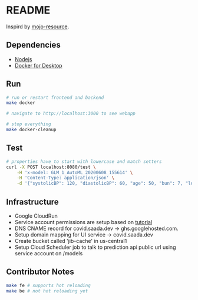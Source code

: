 # README

Inspird by [mojo-resource](https://github.com/h2oai/h2o-tutorials/tree/master/tutorials/mojo-resource).

## Dependencies

* [Nodejs](https://nodejs.org/en/)
* [Docker for Desktop](https://www.docker.com/products/docker-desktop)

## Run

```sh
# run or restart frontend and backend
make docker

# navigate to http://localhost:3000 to see webapp

# stop everything
make docker-cleanup
```

##  Test

```sh
# properties have to start with lowercase and match setters
curl -X POST localhost:8080/test \
    -H 'x-model: GLM_1_AutoML_20200608_155614' \
    -H 'Content-Type: application/json' \
    -d '{"systolicBP": 120, "diastolicBP": 60, "age": 50, "bun": 7, "ldh": 140, "pulseOx": 98, "cr": 0.9, "Charlson_Score": 3, "troponin": 0.5, "ddimer": 1.5}'
```

## Infrastructure

* Google CloudRun
* Service account permissions are setup based on [tutorial](https://github.com/GoogleCloudPlatform/github-actions/tree/master/example-workflows/cloud-run)
* DNS CNAME record for covid.saada.dev -> ghs.googlehosted.com.
* Setup domain mapping for UI service -> covid.saada.dev
* Create bucket called 'jib-cache' in us-central1
* Setup Cloud Scheduler job to talk to prediction api public url using service account on /models

## Contributor Notes

```sh
make fe # supports hot reloading
make be # not hot reloading yet
```
